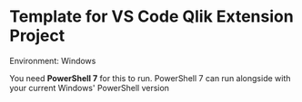 # Template for VS Code Qlik Extension Project

Environment: Windows

You need **PowerShell 7** for this to run. PowerShell 7 can run alongside with your current Windows' PowerShell version


